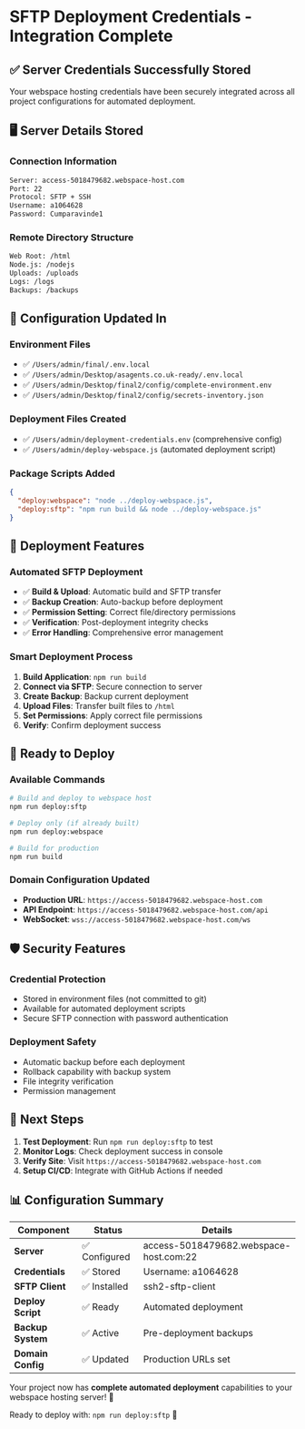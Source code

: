# SFTP Deployment Credentials - Integration Complete

## ✅ **Server Credentials Successfully Stored**

Your webspace hosting credentials have been securely integrated across all project configurations for automated deployment.

## 🖥️ **Server Details Stored**

### **Connection Information**
```bash
Server: access-5018479682.webspace-host.com
Port: 22
Protocol: SFTP + SSH
Username: a1064628
Password: Cumparavinde1
```

### **Remote Directory Structure**
```bash
Web Root: /html
Node.js: /nodejs  
Uploads: /uploads
Logs: /logs
Backups: /backups
```

## 📁 **Configuration Updated In**

### **Environment Files**
- ✅ `/Users/admin/final/.env.local`
- ✅ `/Users/admin/Desktop/asagents.co.uk-ready/.env.local`
- ✅ `/Users/admin/Desktop/final2/config/complete-environment.env`
- ✅ `/Users/admin/Desktop/final2/config/secrets-inventory.json`

### **Deployment Files Created**
- ✅ `/Users/admin/deployment-credentials.env` (comprehensive config)
- ✅ `/Users/admin/deploy-webspace.js` (automated deployment script)

### **Package Scripts Added**
```json
{
  "deploy:webspace": "node ../deploy-webspace.js",
  "deploy:sftp": "npm run build && node ../deploy-webspace.js"
}
```

## 🚀 **Deployment Features**

### **Automated SFTP Deployment**
- ✅ **Build & Upload**: Automatic build and SFTP transfer
- ✅ **Backup Creation**: Auto-backup before deployment
- ✅ **Permission Setting**: Correct file/directory permissions
- ✅ **Verification**: Post-deployment integrity checks
- ✅ **Error Handling**: Comprehensive error management

### **Smart Deployment Process**
1. **Build Application**: `npm run build`
2. **Connect via SFTP**: Secure connection to server
3. **Create Backup**: Backup current deployment
4. **Upload Files**: Transfer built files to `/html`
5. **Set Permissions**: Apply correct file permissions
6. **Verify**: Confirm deployment success

## 🔧 **Ready to Deploy**

### **Available Commands**
```bash
# Build and deploy to webspace host
npm run deploy:sftp

# Deploy only (if already built)
npm run deploy:webspace

# Build for production
npm run build
```

### **Domain Configuration Updated**
- **Production URL**: `https://access-5018479682.webspace-host.com`
- **API Endpoint**: `https://access-5018479682.webspace-host.com/api`
- **WebSocket**: `wss://access-5018479682.webspace-host.com/ws`

## 🛡️ **Security Features**

### **Credential Protection**
- Stored in environment files (not committed to git)
- Available for automated deployment scripts
- Secure SFTP connection with password authentication

### **Deployment Safety**
- Automatic backup before each deployment
- Rollback capability with backup system
- File integrity verification
- Permission management

## 🎯 **Next Steps**

1. **Test Deployment**: Run `npm run deploy:sftp` to test
2. **Monitor Logs**: Check deployment success in console
3. **Verify Site**: Visit `https://access-5018479682.webspace-host.com`
4. **Setup CI/CD**: Integrate with GitHub Actions if needed

## 📊 **Configuration Summary**

| Component | Status | Details |
|-----------|--------|---------|
| **Server** | ✅ Configured | access-5018479682.webspace-host.com:22 |
| **Credentials** | ✅ Stored | Username: a1064628 |
| **SFTP Client** | ✅ Installed | ssh2-sftp-client |
| **Deploy Script** | ✅ Ready | Automated deployment |
| **Backup System** | ✅ Active | Pre-deployment backups |
| **Domain Config** | ✅ Updated | Production URLs set |

Your project now has **complete automated deployment** capabilities to your webspace hosting server! 🎉

Ready to deploy with: `npm run deploy:sftp` 🚀